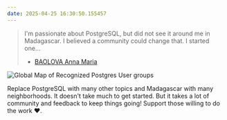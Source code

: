 ```yaml
---
date: 2025-04-25 16:30:50.155457
---
```


> I'm passionate about PostgreSQL, but did not see it around me in Madagascar. I believed a community could change that. I started one...
>
> - [BAOLOVA Anna Maria](https://www.linkedin.com/in/baovola-gis-data/)

![Global Map of Recognized Postgres User groups](https://jmblogstorrage.blob.core.windows.net/media/pug_locations_world.jpg)

Replace PostgreSQL with many other topics and Madagascar with many neighborhoods. It doesn't take much to get started. But it takes a lot of community and feedback to keep things going! Support those willing to do the work ❤.
